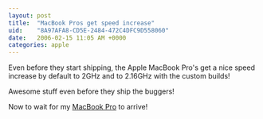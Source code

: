 ```yaml
---
layout: post
title:  "MacBook Pros get speed increase"
uid:	"8A97AFA8-CD5E-2484-472C4DFC9D558060"
date:   2006-02-15 11:05 AM +0000
categories: apple
---
```

Even before they start shipping, the Apple MacBook Pro's get a nice speed increase by default to 2GHz and to 2.16GHz with the custom builds!

Awesome stuff even before they ship the buggers!

Now to wait for my <a href="http://www.apple.com/macbookpro/">MacBook Pro</a> to arrive!